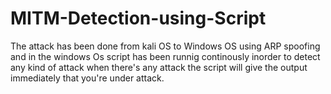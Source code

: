# MITM-Detection-using-Script
The attack has been done from kali OS to Windows OS using ARP spoofing and in the windows Os script has been runnig continously inorder to detect any kind of attack when there's any attack the script will give the output immediately that you're under attack.
